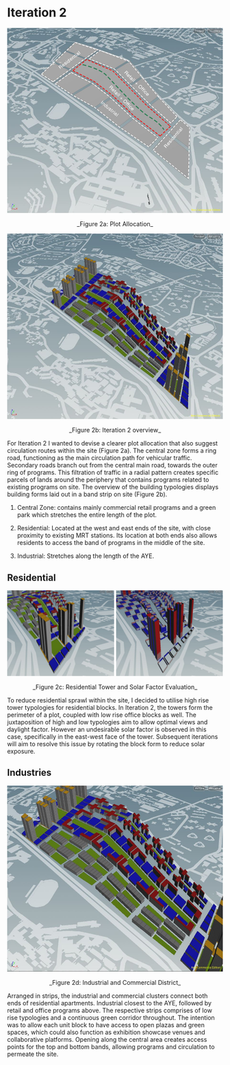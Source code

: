 # Iteration 2

![2a Plot Allocation](imgs/2a.JPG) 

<p align="center"> _Figure 2a: Plot Allocation_
 
 
 ![2b Iteration 2 overview](imgs/2b.JPG) 

<p align="center"> _Figure 2b: Iteration 2 overview_
  
  
For Iteration 2 I wanted to devise a clearer plot allocation that also suggest circulation routes within the site (Figure 2a). The central zone forms a ring road, functioning as the main circulation path for vehicular traffic. Secondary roads branch out from the central main road, towards the outer ring of programs. This filtration of traffic in a radial pattern creates specific parcels of lands around the periphery that contains programs related to existing programs on site.
The overview of the building typologies displays building forms laid out in a band strip on site (Figure 2b).
1. Central Zone: contains mainly commercial retail programs and a green park which stretches the entire length of the plot.

2. Residential: Located at the west and east ends of the site, with close proximity to existing MRT stations. Its location at both ends also allows residents to access the band of programs in the middle of the site.

3. Industrial: Stretches along the length of the AYE.


## Residential
![2c Residential Tower and Solar Factor Evaluation](imgs/2c.jpg) 

<p align="center"> _Figure 2c: Residential Tower and Solar Factor Evaluation_

To reduce residential sprawl within the site, I decided to utilise high rise tower typologies for residential blocks. In Iteration 2, the towers form the perimeter of a plot, coupled with low rise office blocks as well. The juxtaposition of high and low typologies aim to allow optimal views and daylight factor. However an undesirable solar factor is observed in this case, specifically in the east-west face of the tower. Subsequent iterations will aim to resolve this issue by rotating the block form to reduce solar exposure.

## Industries
![2d  Industrial and Commercial District](imgs/2d.JPG) 

<p align="center"> _Figure 2d:  Industrial and Commercial District_
 
Arranged in strips, the industrial and commercial clusters connect both ends of residential apartments. Industrial closest to the AYE, followed by retail and office programs above. The respective strips comprises of low rise typologies and a continuous green corridor throughout. The intention was to allow each unit block to have access to open plazas and green spaces, which could also function as exhibition showcase venues and collaborative platforms. Opening along the central area creates access points for the top and bottom bands, allowing programs and circulation to permeate the site.

